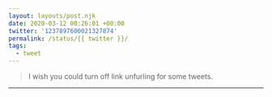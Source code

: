 ```yaml
---
layout: layouts/post.njk
date: 2020-03-12 00:26:01 +00:00
twitter: '1237897600021327874'
permalink: /status/{{ twitter }}/
tags: 
  - tweet
---
```


> I wish you could turn off link unfurling for some tweets.

---
